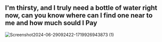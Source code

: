 ## I'm thirsty, and I truly need a bottle of water right now, can you know where can I find one near to me and how much sould I Pay

![Screenshot2024-06-29092422-1719926943873 (1)](https://github.com/user-attachments/assets/dfaba853-6c05-4082-8805-3f79bf98ae4a)
